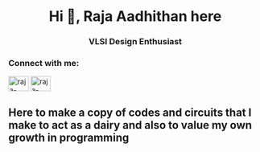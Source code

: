 
<h1 align="center">Hi 👋, Raja Aadhithan here </h1>
<h3 align="center">VLSI Design Enthusiast</h3>

<h3 align="left">Connect with me:</h3>
<p align="left">
<a href="https://www.linkedin.com/in/raja-aadhithan/" target="blank"><img align="center" src="https://raw.githubusercontent.com/rahuldkjain/github-profile-readme-generator/master/src/images/icons/Social/linked-in-alt.svg" alt="raja-aadhithan" height="30" width="40" /></a>
<a href="mailto:raja.aadhithan.t@gmail.com" target="blank"><img align="center" src="https://icons.getbootstrap.com/icons/envelope-fill/" alt="raja-aadhithan" height="30" width="40" /></a>
  
  
<h2 align="left">Here to make a copy of codes and circuits that I make to act as a dairy and also to value my own growth in programming</h2>
